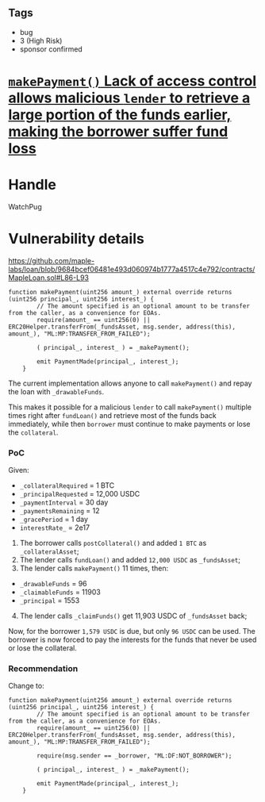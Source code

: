 ## Tags

- bug
- 3 (High Risk)
- sponsor confirmed

# [`makePayment()` Lack of access control allows malicious `lender` to retrieve a large portion of the funds earlier, making the borrower suffer fund loss](https://github.com/code-423n4/2021-12-maple-findings/issues/56) 

# Handle

WatchPug


# Vulnerability details

https://github.com/maple-labs/loan/blob/9684bcef06481e493d060974b1777a4517c4e792/contracts/MapleLoan.sol#L86-L93

```solidity=86
function makePayment(uint256 amount_) external override returns (uint256 principal_, uint256 interest_) {
        // The amount specified is an optional amount to be transfer from the caller, as a convenience for EOAs.
        require(amount_ == uint256(0) || ERC20Helper.transferFrom(_fundsAsset, msg.sender, address(this), amount_), "ML:MP:TRANSFER_FROM_FAILED");

        ( principal_, interest_ ) = _makePayment();

        emit PaymentMade(principal_, interest_);
    }
```

The current implementation allows anyone to call `makePayment()` and repay the loan with `_drawableFunds`.

This makes it possible for a malicious `lender` to call `makePayment()` multiple times right after `fundLoan()` and retrieve most of the funds back immediately, while then `borrower` must continue to make payments or lose the `collateral`.

### PoC 

Given:

- `_collateralRequired` = 1 BTC
- `_principalRequested` = 12,000 USDC
- `_paymentInterval` = 30 day
- `_paymentsRemaining` = 12
- `_gracePeriod` = 1 day
- `interestRate_` = 2e17

1. The borrower calls `postCollateral()` and added `1 BTC` as `_collateralAsset`;
2. The lender calls `fundLoan()` and added `12,000 USDC` as  `_fundsAsset`;
3. The lender calls `makePayment()` 11 times, then:
- `_drawableFunds` = 96
- `_claimableFunds` = 11903
- `_principal` = 1553

4. The lender calls `_claimFunds()` get 11,903 USDC of `_fundsAsset` back;

Now, for the borrower `1,579 USDC` is due, but only `96 USDC` can be used. The borrower is now forced to pay the interests for the funds that never be used or lose the collateral.

### Recommendation

Change to:

```solidity=86
function makePayment(uint256 amount_) external override returns (uint256 principal_, uint256 interest_) {
        // The amount specified is an optional amount to be transfer from the caller, as a convenience for EOAs.
        require(amount_ == uint256(0) || ERC20Helper.transferFrom(_fundsAsset, msg.sender, address(this), amount_), "ML:MP:TRANSFER_FROM_FAILED");

        require(msg.sender == _borrower, "ML:DF:NOT_BORROWER");
    
        ( principal_, interest_ ) = _makePayment();

        emit PaymentMade(principal_, interest_);
    }
```

